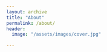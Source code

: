 ```yaml
---
layout: archive
title: "About"
permalink: /about/
header:
  image: "/assets/images/cover.jpg"

---
```

